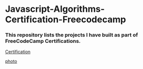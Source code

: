 # Javascript-Algorithms-Certification-Freecodecamp

### This repository lists the projects I have built as part of FreeCodeCamp Certifications.

[Certification](https://www.freecodecamp.org/certification/farrukhbek/javascript-algorithms-and-data-structures)

[photo](certification.png)
